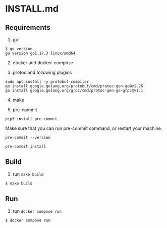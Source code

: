 # INSTALL.md

## Requirements

1. go

```
$ go version
go version go1.17.3 linux/amd64
```

2. docker and docker-compose

3. protoc and following plugins

```
sudo apt install -y protobuf-compiler
go install google.golang.org/protobuf/cmd/protoc-gen-go@v1.26
go install google.golang.org/grpc/cmd/protoc-gen-go-grpc@v1.1
```

4. make

5. pre-commit

```
pip3 install pre-commit
```

Make sure that you can run pre-commit command, or restart your machine.    

```
pre-commit --version
```

```
pre-commit install
```

## Build

1. run `make build`

```
$ make build
```

## Run

1. run `docker compose run`

```
$ docker compose run
```